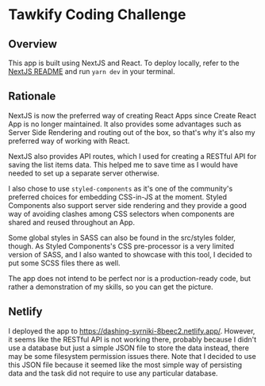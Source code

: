 # Tawkify Coding Challenge

## Overview
This app is built using NextJS and React. To deploy locally, refer to the [NextJS README](nextjs-README.md) and run
`yarn dev` in your terminal.

## Rationale
NextJS is now the preferred way of creating React Apps since Create React App is no longer maintained. It also provides
some advantages such as Server Side Rendering and routing out of the box, so that's why it's also my preferred way of
working with React.

NextJS also provides API routes, which I used for creating a RESTful API for saving the list items data. This helped me
to save time as I would have needed to set up a separate server otherwise.

I also chose to use `styled-components` as it's one of the community's preferred choices for embedding CSS-in-JS at the
moment. Styled Components also support server side rendering and they provide a good way of avoiding clashes among CSS
selectors when components are shared and reused throughout an App.

Some global styles in SASS can also be found in the src/styles folder, though. As Styled Components's CSS pre-processor
is a very limited version of SASS, and I also wanted to showcase with this tool, I decided to
put some SCSS files there as well.

The app does not intend to be perfect nor is a production-ready code, but rather a demonstration
of my skills, so you can get the picture.

## Netlify

I deployed the app to https://dashing-syrniki-8beec2.netlify.app/. However, it seems like the RESTful API is not working
there, probably because I didn't use a database but just a simple JSON file to store the data instead,
there may be some filesystem permission issues there. Note that I decided to use this JSON file because it seemed like
the most simple way of persisting data and the task did not require to use any particular database.
